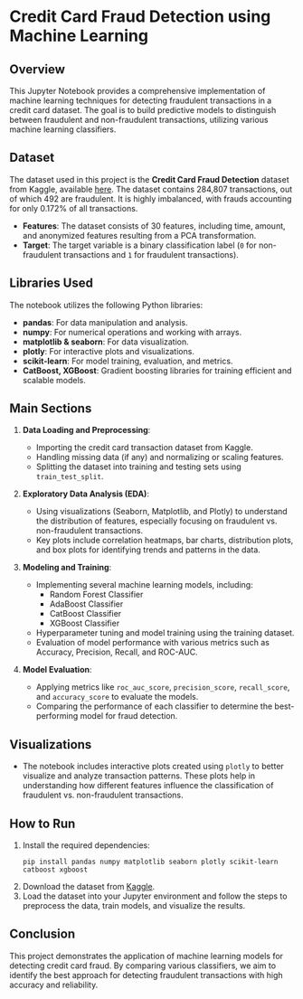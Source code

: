 # Credit Card Fraud Detection using Machine Learning

## Overview

This Jupyter Notebook provides a comprehensive implementation of machine learning techniques for detecting fraudulent transactions in a credit card dataset. The goal is to build predictive models to distinguish between fraudulent and non-fraudulent transactions, utilizing various machine learning classifiers.

## Dataset

The dataset used in this project is the **Credit Card Fraud Detection** dataset from Kaggle, available [here](https://www.kaggle.com/datasets/mlg-ulb/creditcardfraud/data). The dataset contains 284,807 transactions, out of which 492 are fraudulent. It is highly imbalanced, with frauds accounting for only 0.172% of all transactions.

- **Features**: The dataset consists of 30 features, including time, amount, and anonymized features resulting from a PCA transformation.
- **Target**: The target variable is a binary classification label (`0` for non-fraudulent transactions and `1` for fraudulent transactions).

## Libraries Used

The notebook utilizes the following Python libraries:

- **pandas**: For data manipulation and analysis.
- **numpy**: For numerical operations and working with arrays.
- **matplotlib & seaborn**: For data visualization.
- **plotly**: For interactive plots and visualizations.
- **scikit-learn**: For model training, evaluation, and metrics.
- **CatBoost, XGBoost**: Gradient boosting libraries for training efficient and scalable models.

## Main Sections

1. **Data Loading and Preprocessing**: 
   - Importing the credit card transaction dataset from Kaggle.
   - Handling missing data (if any) and normalizing or scaling features.
   - Splitting the dataset into training and testing sets using `train_test_split`.

2. **Exploratory Data Analysis (EDA)**:
   - Using visualizations (Seaborn, Matplotlib, and Plotly) to understand the distribution of features, especially focusing on fraudulent vs. non-fraudulent transactions.
   - Key plots include correlation heatmaps, bar charts, distribution plots, and box plots for identifying trends and patterns in the data.

3. **Modeling and Training**:
   - Implementing several machine learning models, including:
     - Random Forest Classifier
     - AdaBoost Classifier
     - CatBoost Classifier
     - XGBoost Classifier
   - Hyperparameter tuning and model training using the training dataset.
   - Evaluation of model performance with various metrics such as Accuracy, Precision, Recall, and ROC-AUC.

4. **Model Evaluation**:
   - Applying metrics like `roc_auc_score`, `precision_score`, `recall_score`, and `accuracy_score` to evaluate the models.
   - Comparing the performance of each classifier to determine the best-performing model for fraud detection.

## Visualizations

- The notebook includes interactive plots created using `plotly` to better visualize and analyze transaction patterns. These plots help in understanding how different features influence the classification of fraudulent vs. non-fraudulent transactions.

## How to Run

1. Install the required dependencies:
   ```
   pip install pandas numpy matplotlib seaborn plotly scikit-learn catboost xgboost
   ```
2. Download the dataset from [Kaggle](https://www.kaggle.com/datasets/mlg-ulb/creditcardfraud/data).
3. Load the dataset into your Jupyter environment and follow the steps to preprocess the data, train models, and visualize the results.

## Conclusion

This project demonstrates the application of machine learning models for detecting credit card fraud. By comparing various classifiers, we aim to identify the best approach for detecting fraudulent transactions with high accuracy and reliability.

